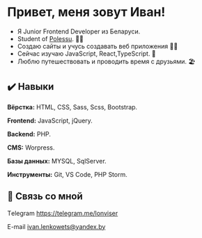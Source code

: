 # Привет, меня зовут Иван!
- Я Junior Frontend Developer из Беларуси. 
- Student of [Polessu](https://www.polessu.by/). 👨‍🎓
- Создаю сайты и учусь создавать веб приложения 👨‍💻
- Сейчас изучаю JavaScript, React,TypeScript. 📖
- Люблю путешествовать и проводить время с друзьями. 🏖
  
  
## ✔️ Навыки

**Вёрстка:** HTML, CSS, Sass, Scss, Bootstrap.

**Frontend:** JavaScript, jQuery.

**Backend:** PHP.

**CMS:** Worpress.

**Базы данных:** MYSQL, SqlServer.

**Инструменты:** Git, VS Code, PHP Storm.

  
## 🔗 Связь со мной

Тelegram https://telegram.me/lonviser

E-mail ivan.lenkowets@yandex.by
